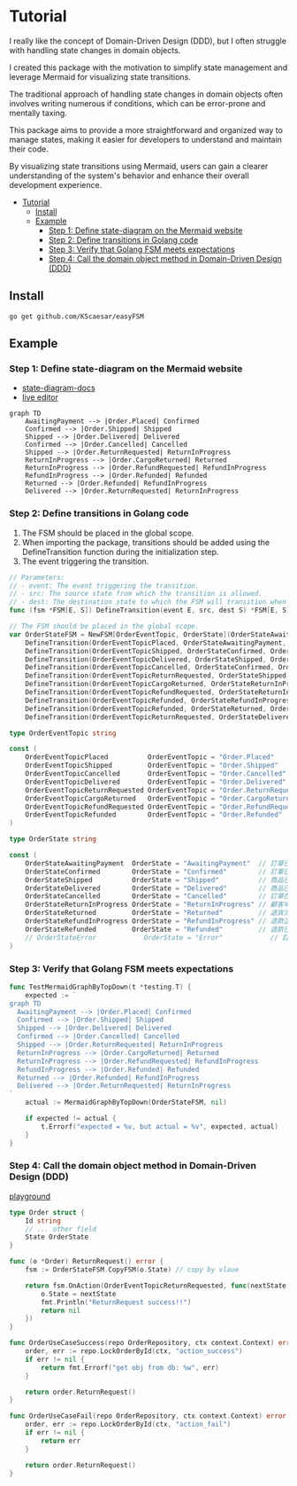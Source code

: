 # Tutorial

I really like the concept of Domain-Driven Design (DDD), but I often struggle with handling state changes in domain objects.  

I created this package with the motivation to simplify state management and leverage Mermaid for visualizing state transitions.  

The traditional approach of handling state changes in domain objects often involves writing numerous if conditions, which can be error-prone and mentally taxing.  

This package aims to provide a more straightforward and organized way to manage states, making it easier for developers to understand and maintain their code.  

By visualizing state transitions using Mermaid, users can gain a clearer understanding of the system's behavior and enhance their overall development experience.  

- [Tutorial](#tutorial)
	- [Install](#install)
	- [Example](#example)
		- [Step 1: Define state-diagram on the Mermaid website](#step-1-define-state-diagram-on-the-mermaid-website)
		- [Step 2: Define transitions in Golang code](#step-2-define-transitions-in-golang-code)
		- [Step 3: Verify that Golang FSM meets expectations](#step-3-verify-that-golang-fsm-meets-expectations)
		- [Step 4: Call the domain object method in Domain-Driven Design (DDD)](#step-4-call-the-domain-object-method-in-domain-driven-design-ddd)

## Install

```shell
go get github.com/KScaesar/easyFSM
```

## Example

### Step 1: Define state-diagram on the Mermaid website

- [state-diagram-docs](https://github.com/mermaid-js/mermaid#state-diagram-docs---live-editor)  
- [live editor](https://mermaid.live/edit)  

```mermaid
graph TD
    AwaitingPayment --> |Order.Placed| Confirmed
    Confirmed --> |Order.Shipped| Shipped
    Shipped --> |Order.Delivered| Delivered
    Confirmed --> |Order.Cancelled| Cancelled
    Shipped --> |Order.ReturnRequested| ReturnInProgress
    ReturnInProgress --> |Order.CargoReturned| Returned
    ReturnInProgress --> |Order.RefundRequested| RefundInProgress
    RefundInProgress --> |Order.Refunded| Refunded
    Returned --> |Order.Refunded| RefundInProgress
    Delivered --> |Order.ReturnRequested| ReturnInProgress
```

### Step 2: Define transitions in Golang code

1. The FSM should be placed in the global scope.
2. When importing the package, transitions should be added using the DefineTransition function during the initialization step.
3. The event triggering the transition.

```go
// Parameters:
// - event: The event triggering the transition.
// - src: The source state from which the transition is allowed.
// - dest: The destination state to which the FSM will transition when the event occurs in the source state.
func (fsm *FSM[E, S]) DefineTransition(event E, src, dest S) *FSM[E, S]
```

```go
// The FSM should be placed in the global scope.
var OrderStateFSM = NewFSM[OrderEventTopic, OrderState](OrderStateAwaitingPayment).
	DefineTransition(OrderEventTopicPlaced, OrderStateAwaitingPayment, OrderStateConfirmed).
	DefineTransition(OrderEventTopicShipped, OrderStateConfirmed, OrderStateShipped).
	DefineTransition(OrderEventTopicDelivered, OrderStateShipped, OrderStateDelivered).
	DefineTransition(OrderEventTopicCancelled, OrderStateConfirmed, OrderStateCancelled).
	DefineTransition(OrderEventTopicReturnRequested, OrderStateShipped, OrderStateReturnInProgress).
	DefineTransition(OrderEventTopicCargoReturned, OrderStateReturnInProgress, OrderStateReturned).
	DefineTransition(OrderEventTopicRefundRequested, OrderStateReturnInProgress, OrderStateRefundInProgress).
	DefineTransition(OrderEventTopicRefunded, OrderStateRefundInProgress, OrderStateRefunded).
	DefineTransition(OrderEventTopicRefunded, OrderStateReturned, OrderStateRefundInProgress).
	DefineTransition(OrderEventTopicReturnRequested, OrderStateDelivered, OrderStateReturnInProgress)

type OrderEventTopic string

const (
	OrderEventTopicPlaced          OrderEventTopic = "Order.Placed"
	OrderEventTopicShipped         OrderEventTopic = "Order.Shipped"
	OrderEventTopicCancelled       OrderEventTopic = "Order.Cancelled"
	OrderEventTopicDelivered       OrderEventTopic = "Order.Delivered"
	OrderEventTopicReturnRequested OrderEventTopic = "Order.ReturnRequested"
	OrderEventTopicCargoReturned   OrderEventTopic = "Order.CargoReturned"
	OrderEventTopicRefundRequested OrderEventTopic = "Order.RefundRequested"
	OrderEventTopicRefunded        OrderEventTopic = "Order.Refunded"
)

type OrderState string

const (
	OrderStateAwaitingPayment  OrderState = "AwaitingPayment"  // 訂單已建立，但尚未收到付款
	OrderStateConfirmed        OrderState = "Confirmed"        // 訂單已經確認，支付和庫存等相關事宜已完成，等待商品出貨
	OrderStateShipped          OrderState = "Shipped"          // 商品已經發貨，正在運送途中
	OrderStateDelivered        OrderState = "Delivered"        // 商品已經成功送達到顧客手中，交易完成
	OrderStateCancelled        OrderState = "Cancelled"        // 訂單在處理過程中被取消，交易不會繼續進行
	OrderStateReturnInProgress OrderState = "ReturnInProgress" // 顧客申請退貨，退貨正在處理中
	OrderStateReturned         OrderState = "Returned"         // 退貨流程已完成，商品已經退回並接收
	OrderStateRefundInProgress OrderState = "RefundInProgress" // 退款正在處理中，將退還付款給顧客
	OrderStateRefunded         OrderState = "Refunded"         // 退款已經完成，付款已退還給顧客
	// OrderStateError            OrderState = "Error"            // 訂單面臨付款錯誤、庫存問題或其他技術問題
)
```

### Step 3: Verify that Golang FSM meets expectations

```go
func TestMermaidGraphByTopDown(t *testing.T) {
	expected := `
graph TD
  AwaitingPayment --> |Order.Placed| Confirmed
  Confirmed --> |Order.Shipped| Shipped
  Shipped --> |Order.Delivered| Delivered
  Confirmed --> |Order.Cancelled| Cancelled
  Shipped --> |Order.ReturnRequested| ReturnInProgress
  ReturnInProgress --> |Order.CargoReturned| Returned
  ReturnInProgress --> |Order.RefundRequested| RefundInProgress
  RefundInProgress --> |Order.Refunded| Refunded
  Returned --> |Order.Refunded| RefundInProgress
  Delivered --> |Order.ReturnRequested| ReturnInProgress
`
	actual := MermaidGraphByTopDown(OrderStateFSM, nil)

	if expected != actual {
		t.Errorf("expected = %v, but actual = %v", expected, actual)
	}
}
```

### Step 4: Call the domain object method in Domain-Driven Design (DDD)

[playground](https://go.dev/play/p/X_aDExbSu4N)

```go
type Order struct {
	Id string
	// ... other field
	State OrderState
}

func (o *Order) ReturnRequest() error {
	fsm := OrderStateFSM.CopyFSM(o.State) // copy by vlaue

	return fsm.OnAction(OrderEventTopicReturnRequested, func(nextState OrderState) error {
		o.State = nextState
		fmt.Println("ReturnRequest success!!")
		return nil
	})
}

func OrderUseCaseSuccess(repo OrderRepository, ctx context.Context) error {
	order, err := repo.LockOrderById(ctx, "action_success")
	if err != nil {
		return fmt.Errorf("get obj from db: %w", err)
	}

	return order.ReturnRequest()
}

func OrderUseCaseFail(repo OrderRepository, ctx context.Context) error {
	order, err := repo.LockOrderById(ctx, "action_fail")
	if err != nil {
		return err
	}

	return order.ReturnRequest()
}
```
